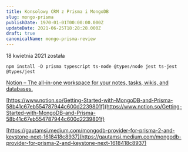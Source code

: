 ```yaml
---
title: Konsolowy CRM z Prisma i MongoDB
slug: mongo-prisma
publishDate: 1970-01-01T00:00:00.000Z
updateDate: 2021-06-25T18:28:28.000Z
draft: true
canonicalName: mongo-prisma-review
---
```


18 kwietnia 2021 została

```
npm install -D prisma typescript ts-node @types/node jest ts-jest @types/jest
```

[Notion – The all-in-one workspace for your notes, tasks, wikis, and databases.](https://www.notion.so/Getting-Started-with-MongoDB-and-Prisma-58b41c67eb554787944c600d2239801f)

[https://www.notion.so/Getting-Started-with-MongoDB-and-Prisma-58b41c67eb554787944c600d2239801f](https://www.notion.so/Getting-Started-with-MongoDB-and-Prisma-58b41c67eb554787944c600d2239801f)

[https://gautamsi.medium.com/mongodb-provider-for-prisma-2-and-keystone-next-1618418c8937](https://gautamsi.medium.com/mongodb-provider-for-prisma-2-and-keystone-next-1618418c8937)
